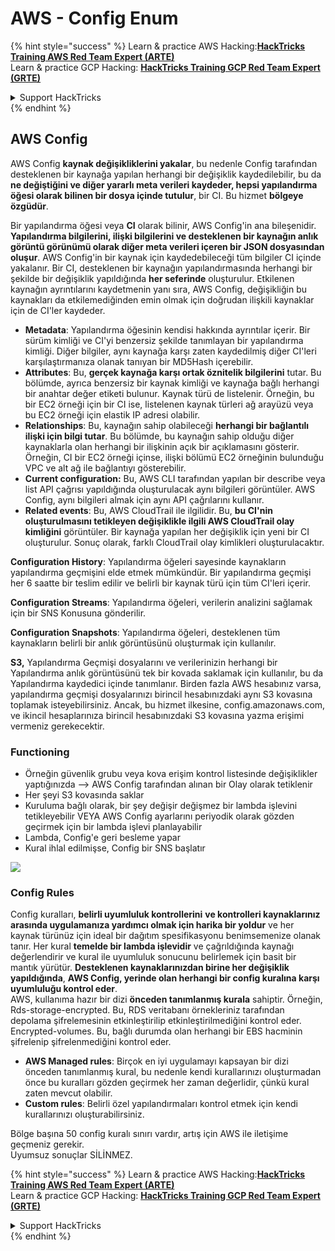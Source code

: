 # AWS - Config Enum

{% hint style="success" %}
Learn & practice AWS Hacking:<img src="/.gitbook/assets/image.png" alt="" data-size="line">[**HackTricks Training AWS Red Team Expert (ARTE)**](https://training.hacktricks.xyz/courses/arte)<img src="/.gitbook/assets/image.png" alt="" data-size="line">\
Learn & practice GCP Hacking: <img src="/.gitbook/assets/image (2).png" alt="" data-size="line">[**HackTricks Training GCP Red Team Expert (GRTE)**<img src="/.gitbook/assets/image (2).png" alt="" data-size="line">](https://training.hacktricks.xyz/courses/grte)

<details>

<summary>Support HackTricks</summary>

* Check the [**subscription plans**](https://github.com/sponsors/carlospolop)!
* **Join the** 💬 [**Discord group**](https://discord.gg/hRep4RUj7f) or the [**telegram group**](https://t.me/peass) or **follow** us on **Twitter** 🐦 [**@hacktricks\_live**](https://twitter.com/hacktricks\_live)**.**
* **Share hacking tricks by submitting PRs to the** [**HackTricks**](https://github.com/carlospolop/hacktricks) and [**HackTricks Cloud**](https://github.com/carlospolop/hacktricks-cloud) github repos.

</details>
{% endhint %}

## AWS Config

AWS Config **kaynak değişikliklerini yakalar**, bu nedenle Config tarafından desteklenen bir kaynağa yapılan herhangi bir değişiklik kaydedilebilir, bu da **ne değiştiğini ve diğer yararlı meta verileri kaydeder, hepsi yapılandırma öğesi olarak bilinen bir dosya içinde tutulur**, bir CI. Bu hizmet **bölgeye özgüdür**.

Bir yapılandırma öğesi veya **CI** olarak bilinir, AWS Config'in ana bileşenidir. **Yapılandırma bilgilerini, ilişki bilgilerini ve desteklenen bir kaynağın anlık görüntü görünümü olarak diğer meta verileri içeren bir JSON dosyasından oluşur**. AWS Config'in bir kaynak için kaydedebileceği tüm bilgiler CI içinde yakalanır. Bir CI, desteklenen bir kaynağın yapılandırmasında herhangi bir şekilde bir değişiklik yapıldığında **her seferinde** oluşturulur. Etkilenen kaynağın ayrıntılarını kaydetmenin yanı sıra, AWS Config, değişikliğin bu kaynakları da etkilemediğinden emin olmak için doğrudan ilişkili kaynaklar için de CI'ler kaydeder.

* **Metadata**: Yapılandırma öğesinin kendisi hakkında ayrıntılar içerir. Bir sürüm kimliği ve CI'yi benzersiz şekilde tanımlayan bir yapılandırma kimliği. Diğer bilgiler, aynı kaynağa karşı zaten kaydedilmiş diğer CI'leri karşılaştırmanıza olanak tanıyan bir MD5Hash içerebilir.
* **Attributes**: Bu, **gerçek kaynağa karşı ortak öznitelik bilgilerini** tutar. Bu bölümde, ayrıca benzersiz bir kaynak kimliği ve kaynağa bağlı herhangi bir anahtar değer etiketi bulunur. Kaynak türü de listelenir. Örneğin, bu bir EC2 örneği için bir CI ise, listelenen kaynak türleri ağ arayüzü veya bu EC2 örneği için elastik IP adresi olabilir.
* **Relationships**: Bu, kaynağın sahip olabileceği **herhangi bir bağlantılı ilişki için bilgi tutar**. Bu bölümde, bu kaynağın sahip olduğu diğer kaynaklarla olan herhangi bir ilişkinin açık bir açıklamasını gösterir. Örneğin, CI bir EC2 örneği içinse, ilişki bölümü EC2 örneğinin bulunduğu VPC ve alt ağ ile bağlantıyı gösterebilir.
* **Current configuration:** Bu, AWS CLI tarafından yapılan bir describe veya list API çağrısı yapıldığında oluşturulacak aynı bilgileri görüntüler. AWS Config, aynı bilgileri almak için aynı API çağrılarını kullanır.
* **Related events**: Bu, AWS CloudTrail ile ilgilidir. Bu, **bu CI'nin oluşturulmasını tetikleyen değişiklikle ilgili AWS CloudTrail olay kimliğini** görüntüler. Bir kaynağa yapılan her değişiklik için yeni bir CI oluşturulur. Sonuç olarak, farklı CloudTrail olay kimlikleri oluşturulacaktır.

**Configuration History**: Yapılandırma öğeleri sayesinde kaynakların yapılandırma geçmişini elde etmek mümkündür. Bir yapılandırma geçmişi her 6 saatte bir teslim edilir ve belirli bir kaynak türü için tüm CI'leri içerir.

**Configuration Streams**: Yapılandırma öğeleri, verilerin analizini sağlamak için bir SNS Konusuna gönderilir.

**Configuration Snapshots**: Yapılandırma öğeleri, desteklenen tüm kaynakların belirli bir anlık görüntüsünü oluşturmak için kullanılır.

**S3,** Yapılandırma Geçmişi dosyalarını ve verilerinizin herhangi bir Yapılandırma anlık görüntüsünü tek bir kovada saklamak için kullanılır, bu da Yapılandırma kaydedici içinde tanımlanır. Birden fazla AWS hesabınız varsa, yapılandırma geçmişi dosyalarınızı birincil hesabınızdaki aynı S3 kovasına toplamak isteyebilirsiniz. Ancak, bu hizmet ilkesine, config.amazonaws.com, ve ikincil hesaplarınıza birincil hesabınızdaki S3 kovasına yazma erişimi vermeniz gerekecektir.

### Functioning

* Örneğin güvenlik grubu veya kova erişim kontrol listesinde değişiklikler yaptığınızda —> AWS Config tarafından alınan bir Olay olarak tetiklenir
* Her şeyi S3 kovasında saklar
* Kuruluma bağlı olarak, bir şey değişir değişmez bir lambda işlevini tetikleyebilir VEYA AWS Config ayarlarını periyodik olarak gözden geçirmek için bir lambda işlevi planlayabilir
* Lambda, Config'e geri besleme yapar
* Kural ihlal edilmişse, Config bir SNS başlatır

![](<../../../../.gitbook/assets/image (126).png>)

### Config Rules

Config kuralları, **belirli uyumluluk kontrollerini** **ve kontrolleri kaynaklarınız arasında uygulamanıza yardımcı olmak için harika bir yoldur** ve her kaynak türünüz için ideal bir dağıtım spesifikasyonu benimsemenize olanak tanır. Her kural **temelde bir lambda işlevidir** ve çağrıldığında kaynağı değerlendirir ve kural ile uyumluluk sonucunu belirlemek için basit bir mantık yürütür. **Desteklenen kaynaklarınızdan birine her değişiklik yapıldığında**, **AWS Config, yerinde olan herhangi bir config kuralına karşı uyumluluğu kontrol eder**.\
AWS, kullanıma hazır bir dizi **önceden tanımlanmış kurala** sahiptir. Örneğin, Rds-storage-encrypted. Bu, RDS veritabanı örnekleriniz tarafından depolama şifrelemesinin etkinleştirilip etkinleştirilmediğini kontrol eder. Encrypted-volumes. Bu, bağlı durumda olan herhangi bir EBS hacminin şifrelenip şifrelenmediğini kontrol eder.

* **AWS Managed rules**: Birçok en iyi uygulamayı kapsayan bir dizi önceden tanımlanmış kural, bu nedenle kendi kurallarınızı oluşturmadan önce bu kuralları gözden geçirmek her zaman değerlidir, çünkü kural zaten mevcut olabilir.
* **Custom rules**: Belirli özel yapılandırmaları kontrol etmek için kendi kurallarınızı oluşturabilirsiniz.

Bölge başına 50 config kuralı sınırı vardır, artış için AWS ile iletişime geçmeniz gerekir.\
Uyumsuz sonuçlar SİLİNMEZ.

{% hint style="success" %}
Learn & practice AWS Hacking:<img src="/.gitbook/assets/image.png" alt="" data-size="line">[**HackTricks Training AWS Red Team Expert (ARTE)**](https://training.hacktricks.xyz/courses/arte)<img src="/.gitbook/assets/image.png" alt="" data-size="line">\
Learn & practice GCP Hacking: <img src="/.gitbook/assets/image (2).png" alt="" data-size="line">[**HackTricks Training GCP Red Team Expert (GRTE)**<img src="/.gitbook/assets/image (2).png" alt="" data-size="line">](https://training.hacktricks.xyz/courses/grte)

<details>

<summary>Support HackTricks</summary>

* Check the [**subscription plans**](https://github.com/sponsors/carlospolop)!
* **Join the** 💬 [**Discord group**](https://discord.gg/hRep4RUj7f) or the [**telegram group**](https://t.me/peass) or **follow** us on **Twitter** 🐦 [**@hacktricks\_live**](https://twitter.com/hacktricks\_live)**.**
* **Share hacking tricks by submitting PRs to the** [**HackTricks**](https://github.com/carlospolop/hacktricks) and [**HackTricks Cloud**](https://github.com/carlospolop/hacktricks-cloud) github repos.

</details>
{% endhint %}
